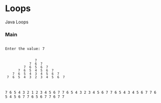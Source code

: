 # Loops
Java Loops

<h3>Main</h3>
<code>
Enter the value: 7

                    7
                 7  6  7
              7  6  5  6  7
           7  6  5  4  5  6  7
        7  6  5  4  3  4  5  6  7
     7  6  5  4  3  2  3  4  5  6  7
  7  6  5  4  3  2  1  2  3  4  5  6  7
     7  6  5  4  3  2  3  4  5  6  7
        7  6  5  4  3  4  5  6  7
           7  6  5  4  5  6  7
              7  6  5  6  7
                 7  6  7
                    7
  
  
  
  
  
